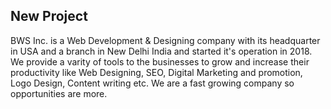 <h2>New Project</h2>
<p>BWS Inc. is a Web Development & Designing company with its headquarter in USA and a branch in New Delhi India and started it's operation in 2018. We provide a varity of tools to the businesses to grow and increase their productivity like Web Designing, SEO, Digital Marketing and promotion, Logo Design, Content writing etc. We are a fast growing company so opportunities are more.</p>
